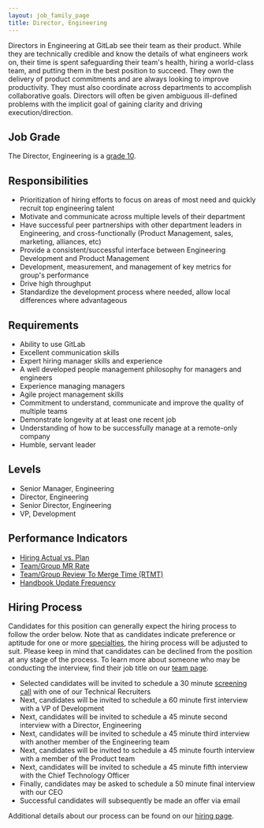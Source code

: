 ```yaml
---
layout: job_family_page
title: Director, Engineering
---
```


Directors in Engineering at GitLab see their team as their product. While they are technically credible and know the details of what engineers work on, their time is spent safeguarding their team's health, hiring a world-class team, and putting them in the best position to succeed. They own the delivery of product commitments and are always looking to improve productivity. They must also coordinate across departments to accomplish collaborative goals. Directors will often be given ambiguous ill-defined problems with the implicit goal of gaining clarity and driving execution/direction.


## Job Grade
The Director, Engineering is a [grade 10](/handbook/total-rewards/compensation/compensation-calculator/#gitlab-job-grades).

## Responsibilities

* Prioritization of hiring efforts to focus on areas of most need and quickly recruit top engineering talent
* Motivate and communicate across multiple levels of their department
* Have successful peer partnerships with other department leaders in Engineering, and cross-functionally (Product Management, sales, marketing, alliances, etc)
* Provide a consistent/successful interface between Engineering Development and Product Management
* Development, measurement, and management of key metrics for group's performance
* Drive high throughput
* Standardize the development process where needed, allow local differences where advantageous

## Requirements

* Ability to use GitLab
* Excellent communication skills
* Expert hiring manager skills and experience
* A well developed people management philosophy for managers and engineers
* Experience managing managers
* Agile project management skills
* Commitment to understand, communicate and improve the quality of multiple teams
* Demonstrate longevity at at least one recent job
* Understanding of how to be successfully manage at a remote-only company
* Humble, servant leader

## Levels

* Senior Manager, Engineering
* Director, Engineering
* Senior Director, Engineering
* VP, Development

## Performance Indicators

* [Hiring Actual vs. Plan](/handbook/engineering/performance-indicators/#engineering-hiring-actual-vs-plan)
* [Team/Group MR Rate](/handbook/engineering/development/performance-indicators/#mr-rate)
* [Team/Group Review To Merge Time (RTMT)](/handbook/engineering/development/performance-indicators/#review-to-merge-time-rtmt)
* [Handbook Update Frequency](/handbook/engineering/development/performance-indicators/#handbook-update-frequency)

## Hiring Process

Candidates for this position can generally expect the hiring process to follow the order below. Note that as candidates indicate preference or aptitude for one or more [specialties](#specialties), the hiring process will be adjusted to suit. Please keep in mind that candidates can be declined from the position at any stage of the process. To learn more about someone who may be conducting the interview, find their job title on our [team page](/company/team).

* Selected candidates will be invited to schedule a 30 minute [screening call](/handbook/hiring/#screening-call) with one of our Technical Recruiters
* Next, candidates will be invited to schedule a 60 minute first interview with a VP of Development
* Next, candidates will be invited to schedule a 45 minute second interview with a Director, Engineering
* Next, candidates will be invited to schedule a 45 minute third interview with another member of the Engineering team
* Next, candidates will be invited to schedule a 45 minute fourth interview with a member of the Product team
* Next, candidates will be invited to schedule a 45 minute fifth interview with the Chief Technology Officer
* Finally, candidates may be asked to schedule a 50 minute final interview with our CEO
* Successful candidates will subsequently be made an offer via email

Additional details about our process can be found on our [hiring page](/handbook/hiring).
